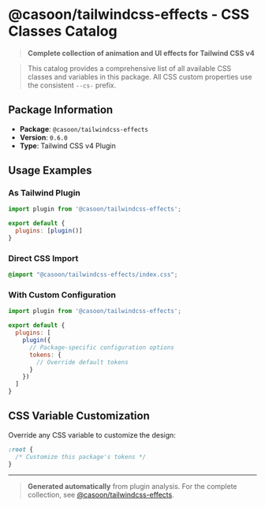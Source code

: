 # @casoon/tailwindcss-effects - CSS Classes Catalog

> **Complete collection of animation and UI effects for Tailwind CSS v4**

> This catalog provides a comprehensive list of all available CSS classes and variables in this package. All CSS custom properties use the consistent `--cs-` prefix.

## Package Information

- **Package**: `@casoon/tailwindcss-effects`
- **Version**: `0.6.0`
- **Type**: Tailwind CSS v4 Plugin

## Usage Examples

### As Tailwind Plugin
```js
import plugin from '@casoon/tailwindcss-effects';

export default {
  plugins: [plugin()]
}
```

### Direct CSS Import
```css
@import "@casoon/tailwindcss-effects/index.css";
```

### With Custom Configuration
```js
import plugin from '@casoon/tailwindcss-effects';

export default {
  plugins: [
    plugin({
      // Package-specific configuration options
      tokens: {
        // Override default tokens
      }
    })
  ]
}
```

## CSS Variable Customization

Override any CSS variable to customize the design:

```css
:root {
  /* Customize this package's tokens */
}
```

---

> **Generated automatically** from plugin analysis. For the complete collection, see [@casoon/tailwindcss-effects](https://www.npmjs.com/package/@casoon/tailwindcss-effects).

